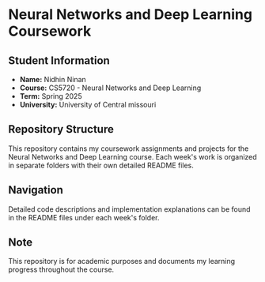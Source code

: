 # Neural Networks and Deep Learning Coursework

## Student Information
- **Name:** Nidhin Ninan
- **Course:** CS5720 - Neural Networks and Deep Learning
- **Term:** Spring 2025
- **University:** University of Central missouri

## Repository Structure
This repository contains my coursework assignments and projects for the Neural Networks and Deep Learning course. Each week's work is organized in separate folders with their own detailed README files.

## Navigation
Detailed code descriptions and implementation explanations can be found in the README files under each week's folder.

## Note
This repository is for academic purposes and documents my learning progress throughout the course.
